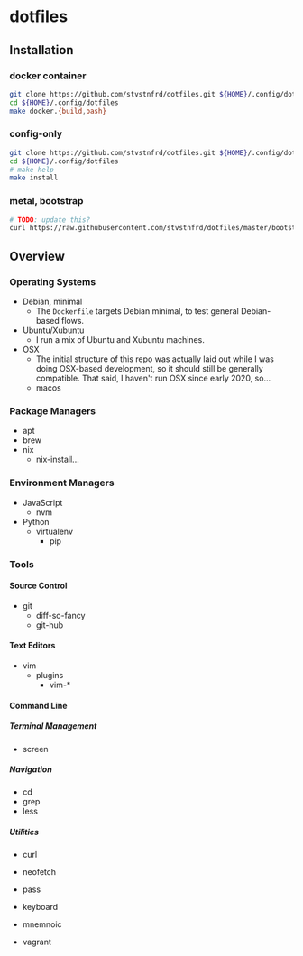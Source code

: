 # dotfiles

## Installation

### docker container

```sh
git clone https://github.com/stvstnfrd/dotfiles.git ${HOME}/.config/dotfiles
cd ${HOME}/.config/dotfiles
make docker.{build,bash}
```

### config-only

```sh
git clone https://github.com/stvstnfrd/dotfiles.git ${HOME}/.config/dotfiles
cd ${HOME}/.config/dotfiles
# make help
make install
```

### metal, bootstrap

```sh
# TODO: update this?
curl https://raw.githubusercontent.com/stvstnfrd/dotfiles/master/bootstrap.sh | sh
```

## Overview

### Operating Systems
- Debian, minimal
  - The `Dockerfile` targets Debian minimal, to test general Debian-based flows.
- Ubuntu/Xubuntu
  - I run a mix of Ubuntu and Xubuntu machines.
- OSX
  - The initial structure of this repo was actually laid out while I was
    doing OSX-based development, so it should still be generally compatible.
    That said, I haven't run OSX since early 2020, so...
  - macos

### Package Managers
- apt
- brew
- nix
  - nix-install...

### Environment Managers
- JavaScript
  - nvm
- Python
  - virtualenv
    - pip

### Tools

#### Source Control
- git
  - diff-so-fancy
  - git-hub

#### Text Editors
- vim
  - plugins
    - vim-*

#### Command Line

##### Terminal Management
- screen

##### Navigation
- cd
- grep
- less

##### Utilities
- curl
- neofetch
- pass

- keyboard
- mnemnoic
- vagrant
